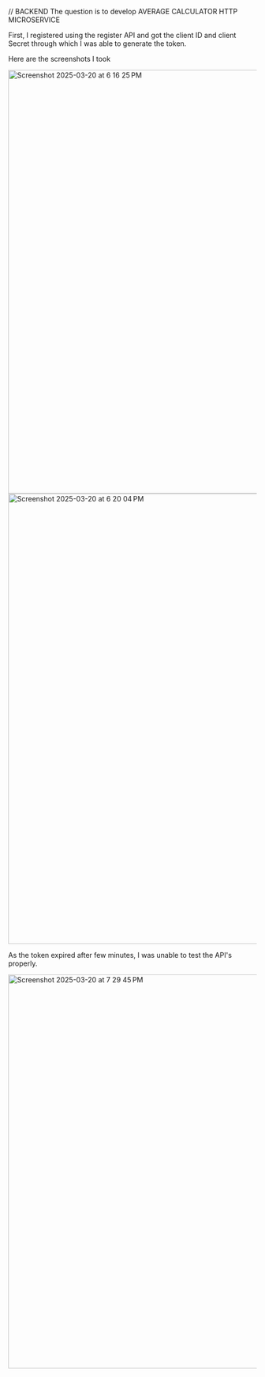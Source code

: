 // BACKEND
The question is to develop AVERAGE CALCULATOR HTTP MICROSERVICE

First, I registered using the register API and got the client ID and client Secret through which I was able to generate the token.

Here are the screenshots I took 

<img width="857" alt="Screenshot 2025-03-20 at 6 16 25 PM" src="https://github.com/user-attachments/assets/2e106b38-5f7c-4020-9d99-8490c594bcbd" />

<img width="911" alt="Screenshot 2025-03-20 at 6 20 04 PM" src="https://github.com/user-attachments/assets/f8fcd666-87f9-4368-9342-fee322eb9267" />

As the token expired after few minutes, I was unable to test the API's properly.


<img width="797" alt="Screenshot 2025-03-20 at 7 29 45 PM" src="https://github.com/user-attachments/assets/a23bfe35-a697-47e7-a9d7-3c13b717fcd7" />
